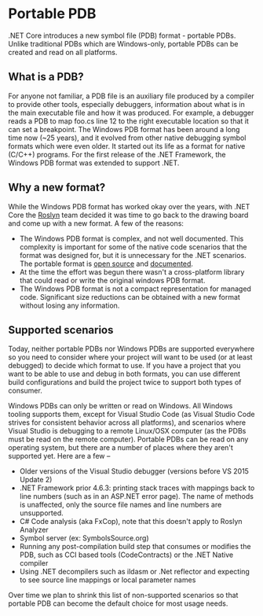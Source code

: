 # Portable PDB #

.NET Core introduces a new symbol file (PDB) format - portable PDBs. Unlike traditional PDBs which are Windows-only, portable PDBs can be created and read on all platforms.

## What is a PDB? ##
For anyone not familiar, a PDB file is an auxiliary file produced by a compiler to provide other tools, especially debuggers, information about what is in the main executable file and how it was produced. For example, a debugger reads a PDB to map foo.cs line 12 to the right executable location so that it can set a breakpoint.
The Windows PDB format has been around a long time now (~25 years), and it evolved from other native debugging symbol formats which were even older. It started out its life as a format for native (C/C++) programs. For the first release of the .NET Framework, the Windows PDB format was extended to support .NET.

## Why a new format? ##
While the Windows PDB format has worked okay over the years, with .NET Core the [Roslyn](https://github.com/dotnet/roslyn/wiki/Roslyn%20Overview) team decided it was time to go back to the drawing board and come up with a new format. A few of the reasons:

* The Windows PDB format is complex, and not well documented. This complexity is important for some of the native code scenarios that the format was designed for, but it is unnecessary for the .NET scenarios. The portable format is [open source](https://github.com/dotnet/symreader-portable) and [documented](https://github.com/dotnet/corefx/blob/master/src/System.Reflection.Metadata/specs/PortablePdb-Metadata.md).
* At the time the effort was begun there wasn't a cross-platform library that could read or write the original windows PDB format.
* The Windows PDB format is not a compact representation for managed code. Significant size reductions can be obtained with a new format without losing any information.

## Supported scenarios
Today, neither portable PDBs nor Windows PDBs are supported everywhere so you need to consider where your project will want to be used (or at least debugged) to decide which format to use. If you have a project that you want to be able to use and debug in both formats, you can use different build configurations and build the project twice to support both types of consumer.

Windows PDBs can only be written or read on Windows. All Windows tooling supports them, except for Visual Studio Code (as Visual Studio Code strives for consistent behavior across all platforms), and scenarios where Visual Studio is debugging to a remote Linux/OSX computer (as the PDBs must be read on the remote computer).
Portable PDBs can be read on any operating system, but there are a number of places where they aren't supported yet. Here are a few –

* Older versions of the Visual Studio debugger (versions before VS 2015 Update 2)
* .NET Framework prior 4.6.3: printing stack traces with mappings back to line numbers (such as in an ASP.NET error page). The name of methods is unaffected, only the source file names and line numbers are unsupported.
* C# Code analysis (aka FxCop), note that this doesn't apply to Roslyn Analyzer
* Symbol server (ex: SymbolsSource.org)
* Running any post-compilation build step that consumes or modifies the PDB, such as CCI based tools (CodeContracts) or the .NET Native compiler
* Using .NET decompilers such as ildasm or .Net reflector and expecting to see source line mappings or local parameter names

Over time we plan to shrink this list of non-supported scenarios so that portable PDB can become the default choice for most usage needs.

